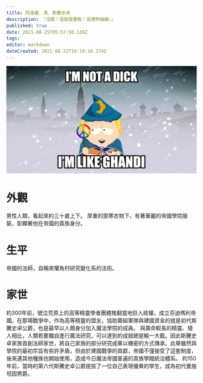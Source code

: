 ```yaml
---
title: 阿洛維．馮．斯騰史卓
description: 『沒錯！這就是重點！這裡夠偏僻。』
published: true
date: 2021-08-25T05:57:50.136Z
tags: 
editor: markdown
dateCreated: 2021-08-22T16:19:16.374Z
---
```


![b7d2a155-beb2-4537-8d18-10bbef07cbe2.jpeg](/b7d2a155-beb2-4537-8d18-10bbef07cbe2.jpeg)
# 外觀
男性人類，看起來約三十歲上下。
厚重的禦寒衣物下，有著華麗的帝國學院服裝，彰顯著他在帝國的貴族身分。

# 生平
帝國的法師，自稱來懼角村研究變化系的法術。

# 家世
約300年前，號泣荒原上的高等精靈學者團體推翻當地巨人政權，成立芬迪瑪利帝國。在那場戰爭中，作為高等精靈的盟友，協助籌組軍隊與建國資金的就是初代斯騰史卓公爵，也是最早以人類身分加入魔法學院的成員。
與壽命較長的精靈、矮人相比，人類若要獨自進行魔法研究，可以達到的成就總是輸一大截。因此斯騰史卓家族首創法師家世，將自己家族的部分研究成果以機密的方式傳承。此舉雖然與學院的最初宗旨有些許矛盾，但由於建國戰爭的貢獻，帝國不僅接受了這套制度，後來連其他種族也開始使用，造成今日魔法帝國普遍的貴族學閥統治體系。
約150年前，當時的第六代斯騰史卓公爵提拔了一位自己表現優異的學生，成為初代曼施坦因男爵。